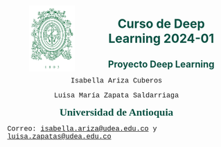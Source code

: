 <p><img alt="udeA logo" height="150px" src="https://github.com/freddyduitama/images/blob/master/logo.png?raw=true" align="left" hspace="50px" vspace="0px" style="width:107px;height:152px;"></p>
<h1><font color='0B5345'> <center>
Curso de Deep Learning 2024-01 </center></font></h1>
<h2><font color='0B5345'> <center>
Proyecto Deep Learning</center></font></h2>
<font  face="Courier New" size="3">
<p1><center> Isabella Ariza Cuberos</center></p1>

<p2><center> Luisa María Zapata Saldarriaga</center></p2>

<p3><center><b><font color='0B5345' face="Lucida Calligraphy,Comic Sans MS,Lucida Console" size="5">Universidad de Antioquia</font></b> </center></p3>

Correo: isabella.ariza@udea.edu.co y luisa.zapatas@udea.edu.co
